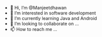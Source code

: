 - 👋 Hi, I’m @Manjeetdhawan
- 👀 I’m interested in software development
- 🌱 I’m currently learning Java and Android
- 💞️ I’m looking to collaborate on ...
- 📫 How to reach me ...

<!---
Manjeetdhawan/Manjeetdhawan is a ✨ special ✨ repository because its `README.md` (this file) appears on your GitHub profile.
You can click the Preview link to take a look at your changes.
--->
